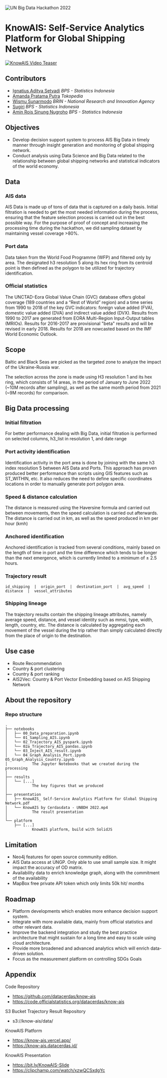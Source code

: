 ![UN Big Data Hackathon 2022](https://unstats.un.org/bigdata/assets/img/hackathon-web-banner.png "UNBDH 2022")

# KnowAIS: Self-Service Analytics Platform for Global Shipping Network

[![KnowAIS Video Teaser](https://i.imgur.com/F5l2qYb.png)](https://clipchamp.com/watch/xzwQCSxdgYc?utm_source=share&utm_medium=social&utm_campaign=watch)

<!-- *** -->

## Contributors
- [Ignatius Aditya Setyadi](https://www.linkedin.com/in/adityasetyadi/) *BPS - Statistics Indonesia*
- [Amanda Pratama Putra]() *Tokopedia*
- [Wismu Sunarmodo]() *BRIN - National Research and Innovation Agency*
- [Sugiri]() *BPS - Statistics Indonesia*
- [Amin Rois Sinung Nugroho]() *BPS - Statistics Indonesia*

## Objectives
* Develop decision support system to process AIS Big Data in timely manner through insight generation and monitoring of global shipping network.
* Conduct analysis using Data Science and Big Data related to the relationship between global shipping networks and statistical indicators of the world economy.

## Data

### AIS data

AIS Data is made up of tons of data that is captured on a daily basis. Initial filtration is needed to get the most needed information during the process, ensuring that the feature selection process is carried out in the best possible way.
For the purpose of proof of concept and increasing the processing time during the hackathon, we did sampling dataset by maintaining vessel coverage >80%.


### Port data

Data taken from the World Food Programme (WFP) and filtered only by area.
The designated h3 resolution 5 along its hex ring from its centroid point is then defined as the polygon to be utilized for trajectory identification.

### Official statistics

The UNCTAD-Eora Global Value Chain (GVC) database offers global coverage (189 countries and a “Rest of World” region) and a time series from 1990 to 2018 of the key GVC indicators: foreign value added (FVA), domestic value added (DVA) and indirect value added (DVX). 
Results from 1990 to 2017 are generated from EORA Multi-Region Input-Output tables (MRIOs). Results for 2016-2017 are provisional "beta" results and will be revised in early 2018. Results for 2018 are nowcasted based on the IMF World Economic Outlook.

## Scope

Baltic and Black Seas are picked as the targeted zone to analyze the impact of the Ukraine-Russia war.

The selection across the zone is made using H3 resolution 1 and its hex ring, which consists of 14 areas, in the period of January to June 2022 (~10M records after sampling), as well as the same month period from 2021 (~9M records) for comparison.

## Big Data processing

### Initial filtration
For better performance dealing with Big Data, initial filtration is performed on selected columns, h3_list in resolution 1, and date range

### Port activity identification
Identification activity in the port area is done by joining with the same h3 index resolution 5 between AIS Data and Ports. This approach has proven produced better performance than scripts using GIS features such as ST_WITHIN, etc. 
It also reduces the need to define specific coordinates locations in order to manually generate port polygon area.

### Speed & distance calculation
The distance is measured using the Haversine formula and carried out between movements, then the speed calculation is carried out afterwards.
The distance is carried out in km, as well as the speed produced in km per hour (kmh)

### Anchored identification
Anchored identification is tracked from several conditions, mainly based on the length of time in port and the time difference which tends to be longer than the next emergence, which is currently limited to a minimum of ± 2.5 hours.

### Trajectory result
```id_shipping  |  origin_port  |  destination_port  |  avg_speed  |  distance  |  vessel_attributes```


### Shipping lineage
The trajectory results contain the shipping lineage attributes, namely average speed, distance, and vessel identity such as mmsi, type, width, length, country, etc. 
The distance is calculated by aggregating each movement of the vessel during the trip rather than simply calculated directly from the place of origin to the destination.


## Use case
* Route Recommendation
* Country & port clustering 
* Country & port ranking
* AIS2Vec: Country & Port Vector Embedding based on AIS Shipping Network


## About the repository

### Repo structure

    .
    ├── notebooks
    │   ├── 00_Data_preparation.ipynb
    │   └── 01_Sampling_AIS.ipynb
    │   └── 02_Trajectory_AIS_pyspark.ipynb
    │   └── 02a_Trajectory_AIS_pandas.ipynb
    │   └── 03_Inject_AIS_result.ipynb
    │   └── 04_Graph_Analysis_Port.ipynb
    05_Graph_Analysis_Country.ipynb
    │           The Jupyter Notebooks that we created during the processing
    │
    ├── results
    │   └── [...]
    │           The key figures that we produced
    │
    ├── presentation
    │   ├── KnowAIS_ Self-Service Analytics Platform for Global Shipping Network.pdf
    │   └── KnowAIS by Cerdasdata - UNBDH 2022.mp4
    │           The result presentation
    │
    └── platform
        ├── [...]
                KnowAIS platform, build with SolidJS


## Limitation

* Neo4j features for open source community edition.
* AIS Data access at UNGP. Only able to use small sample size. It might impact the accuracy of OD matrix.
* Availability data to enrich knowledge graph, along with the commitment of the availability
* MapBox free private API token which only limits 50k hit/ months 


## Roadmap

* Platform developments which enables more enhance decision support system.
* Integrate with more available data, mainly from official statistics and other relevant data. 
* Improve the backend integration and study the best practice architecture that might sustain for a long time and easy to scale using cloud architecture.
* Provide more broadened and advanced analytics which will enrich data-driven solution.
* Focus as the measurement platform on controlling SDGs Goals


## Appendix
Code Repository
* https://github.com/datacerdas/know-ais 
* https://code.officialstatistics.org/datacerdas/know-ais 

S3 Bucket Trajectory Result Repository
* s3://know-ais/data/ 

KnowAIS Platform
* https://know-ais.vercel.app/ 
* https://know-ais.datacerdas.id/

KnowAIS Presentation
* https://bit.ly/KnowAIS-Slide 
* https://clipchamp.com/watch/xzwQCSxdgYc 



